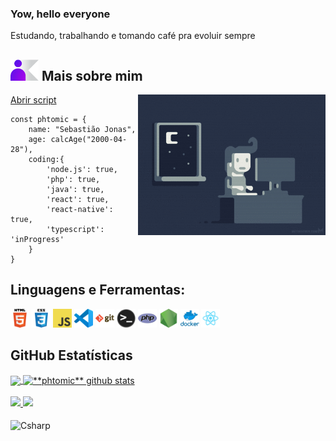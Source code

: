 ### Yow, hello everyone

Estudando, trabalhando e tomando café pra evoluir sempre

## <img width="45" alt="about" src="https://github.com/phtomic/phtomic/blob/main/assets/abtm.png?raw=true"> Mais sobre mim

<img align="right" width="300" src="https://github.com/phtomic/phtomic/blob/main/assets/e426702edf874b181aced1e2fa5c6cde.gif?raw=true" />
<a href='https://playcode.io/884622'>
Abrir script
</a>

```javacript
const phtomic = {
    name: "Sebastião Jonas",
    age: calcAge("2000-04-28"),
    coding:{
        'node.js': true,
        'php': true,
        'java': true,
        'react': true,
        'react-native': true,
        'typescript': 'inProgress'
    }
}
```
## **Linguagens e Ferramentas:**  

<a href='https://developer.mozilla.org/pt-BR/docs/Web/HTML'><code><img height="30" src="https://raw.githubusercontent.com/github/explore/80688e429a7d4ef2fca1e82350fe8e3517d3494d/topics/html/html.png"></code></a> 
<a href='https://developer.mozilla.org/pt-BR/docs/Web/CSS'><code><img height="30" src="https://raw.githubusercontent.com/github/explore/80688e429a7d4ef2fca1e82350fe8e3517d3494d/topics/css/css.png"></code></a> 
<a href='https://developer.mozilla.org/pt-BR/docs/Web/JavaScript'><code><img height="30" src="https://raw.githubusercontent.com/github/explore/80688e429a7d4ef2fca1e82350fe8e3517d3494d/topics/javascript/javascript.png"></code></a> 
<a href='https://code.visualstudio.com/'><code><img height="30" src="https://raw.githubusercontent.com/github/explore/80688e429a7d4ef2fca1e82350fe8e3517d3494d/topics/visual-studio-code/visual-studio-code.png"></code></a>
<a href='https://git-scm.com/'><code><img height="30" src="https://raw.githubusercontent.com/github/explore/80688e429a7d4ef2fca1e82350fe8e3517d3494d/topics/git/git.png"></code></a> 
<a href='https://pt.wikipedia.org/wiki/Terminal_(inform%C3%A1tica)'><code><img height="30" src="https://raw.githubusercontent.com/github/explore/80688e429a7d4ef2fca1e82350fe8e3517d3494d/topics/terminal/terminal.png"></code></a> 
<a href='https://www.php.net/'><code><img height="30" src="https://raw.githubusercontent.com/github/explore/80688e429a7d4ef2fca1e82350fe8e3517d3494d/topics/php/php.png"></code></a> 
<a href='https://nodejs.org/en/'><code><img height="30" src="https://raw.githubusercontent.com/github/explore/80688e429a7d4ef2fca1e82350fe8e3517d3494d/topics/nodejs/nodejs.png"></code></a> 
<a href='https://www.docker.com/'><code><img height="30" src="https://raw.githubusercontent.com/github/explore/80688e429a7d4ef2fca1e82350fe8e3517d3494d/topics/docker/docker.png"></code></a> 
<a href='https://pt-br.reactjs.org/'><code><img height="30" src="https://raw.githubusercontent.com/github/explore/80688e429a7d4ef2fca1e82350fe8e3517d3494d/topics/react/react.png"></code></a> 


## **GitHub Estatísticas**
<a href='#'>
<img align="center" src="https://github-readme-stats.vercel.app/api/top-langs/?username=phtomic&theme=radical&hide_langs_below=1" />
         </a>
<a href="#">
<img align="center" src="https://github-readme-stats.vercel.app/api?username=phtomic&show_icons=true&theme=radical&line_height=27" alt="**phtomic** github stats"/>
         </a>

<a href="mailto:<sebastiaogamer@gmail.com>" alt="gmail" target="_blank">


</a>

 <div>
<br>
 <a href="mailto:sebastiaogamer@gmail.com?subject=HELLO%20World">
 <img src="https://img.shields.io/badge/-Gmail-FF0000?style=flat-square&labelColor=FF0000&logo=gmail&logoColor=white" />
  </ a>
 <a href="https://api.whatsapp.com/send?phone=5581981736357&text=Ol%C3%A1.%20Vim%20do%20Github." alt="WhatsApp" target="_blank">

<img src="https://img.shields.io/badge/-WhatsApp-25d366?style=flat-square&labelColor=25d366&logo=whatsapp&logoColor=white&link=https://wa.me/5581981736357"/>

</a>
 
 <br> 
 <br>
  <img align="center" alt="Csharp" height="30" width="150" src="https://komarev.com/ghpvc/?username=phtomic&color=blueviolet" alt="phtomic" /> <br>
 </div>
